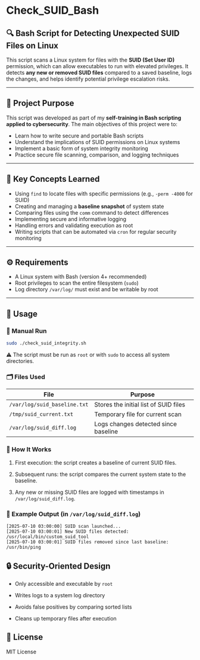 # Check_SUID_Bash

## 🔍 Bash Script for Detecting Unexpected SUID Files on Linux

This script scans a Linux system for files with the **SUID (Set User ID)** permission, which can allow executables to run with elevated privileges. It detects **any new or removed SUID files** compared to a saved baseline, logs the changes, and helps identify potential privilege escalation risks.

---

## 🎯 Project Purpose

This script was developed as part of my **self-training in Bash scripting applied to cybersecurity**. The main objectives of this project were to:

- Learn how to write secure and portable Bash scripts
- Understand the implications of SUID permissions on Linux systems
- Implement a basic form of system integrity monitoring
- Practice secure file scanning, comparison, and logging techniques

---

## 🧠 Key Concepts Learned

- Using `find` to locate files with specific permissions (e.g., `-perm -4000` for SUID)
- Creating and managing a **baseline snapshot** of system state
- Comparing files using the `comm` command to detect differences
- Implementing secure and informative logging
- Handling errors and validating execution as root
- Writing scripts that can be automated via `cron` for regular security monitoring

---

## ⚙️ Requirements

- A Linux system with Bash (version 4+ recommended)
- Root privileges to scan the entire filesystem (`sudo`)
- Log directory `/var/log/` must exist and be writable by root

---

## 🚀 Usage

### 🔁 Manual Run

```bash
sudo ./check_suid_integrity.sh
```

⚠️ The script must be run as `root` or with `sudo` to access all system directories.

### 🗂️ Files Used

| File                         | Purpose                               |
| ---------------------------- | ------------------------------------- |
| `/var/log/suid_baseline.txt` | Stores the initial list of SUID files |
| `/tmp/suid_current.txt`      | Temporary file for current scan       |
| `/var/log/suid_diff.log`     | Logs changes detected since baseline  |

### 🧪 How It Works

1. First execution: the script creates a baseline of current SUID files.

2. Subsequent runs: the script compares the current system state to the baseline.

3. Any new or missing SUID files are logged with timestamps in `/var/log/suid_diff.log`.

### 📝 Example Output (in `/var/log/suid_diff.log`)

```text
[2025-07-10 03:00:00] SUID scan launched...
[2025-07-10 03:00:01] New SUID files detected:
/usr/local/bin/custom_suid_tool
[2025-07-10 03:00:01] SUID files removed since last baseline:
/usr/bin/ping
```

## 🔒 Security-Oriented Design

  - Only accessible and executable by `root`

  - Writes logs to a system log directory

  - Avoids false positives by comparing sorted lists

  -  Cleans up temporary files after execution

## 📄 License

MIT License
